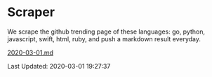 # Scraper

We scrape the github trending page of these languages: go, python, javascript, swift, html, ruby, and push a markdown result everyday.

[2020-03-01.md](https://github.com/henson/Scraper/blob/master/2020-03-01.md)

Last Updated: 2020-03-01 19:27:37